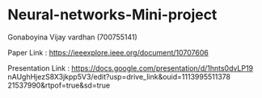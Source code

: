 # Neural-networks-Mini-project
Gonaboyina Vijay vardhan (700755141)

Paper Link : https://ieeexplore.ieee.org/document/10707606

Presentation Link : https://docs.google.com/presentation/d/1hnts0dvLP19
nAUghHjezS8X3jkpp5V3/edit?usp=drive_link&ouid=1113995511378
 21537990&rtpof=true&sd=true 
